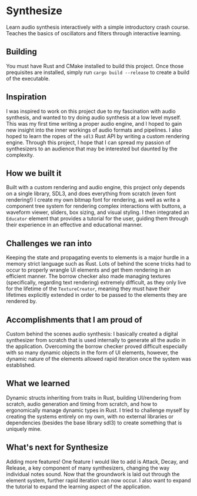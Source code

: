 # Synthesize

Learn audio synthesis interactively with a simple introductory crash course. Teaches the basics of oscillators and filters through interactive learning.

## Building

You must have Rust and CMake installed to build this project. Once those prequisites are installed, simply run `cargo build --release` to create a build of the executable.

## Inspiration

I was inspired to work on this project due to my fascination with audio synthesis, and wanted to try doing audio synthesis at a low level myself. This was my first time writing a proper audio engine, and I hoped to gain new insight into the inner workings of audio formats and pipelines. I also hoped to learn the ropes of the `sdl3` Rust API by writing a custom rendering engine. Through this project, I hope that I can spread my passion of synthesizers to an audience that may be interested but daunted by the complexity.

## How we built it

Built with a custom rendering and audio engine, this project only depends on a single library, SDL3, and does everything from scratch (even font rendering!) I create my own bitmap font for rendering, as well as write a component tree system for rendering complex interactions with buttons, a waveform viewer, sliders, box sizing, and visual styling. I then integrated an `Educator` element that provides a tutorial for the user, guiding them through their experience in an effective and educational manner.

## Challenges we ran into

Keeping the state and propagating events to elements is a major hurdle in a memory strict language such as Rust. Lots of behind the scene tricks had to occur to properly wrangle UI elements and get them rendering in an efficient manner. The borrow checker also made managing textures (specifically, regarding text rendering) extremely difficult, as they only live for the lifetime of the `TextureCreator`, meaning they must have their lifetimes explicitly extended in order to be passed to the elements they are rendered by.

## Accomplishments that I am proud of

Custom behind the scenes audio synthesis: I basically created a digital synthesizer from scratch that is used internally to generate all the audio in the application. Overcoming the borrow checker proved difficult especially with so many dynamic objects in the form of UI elements, however, the dynamic nature of the elements allowed rapid iteration once the system was established.

## What we learned

Dynamic structs inheriting from traits in Rust, building UI/rendering from scratch, audio generation and timing from scratch, and how to ergonomically manage dynamic types in Rust. I tried to challenge myself by creating the systems entirely on my own, with no external libraries or dependencies (besides the base library sdl3) to create something that is uniquely mine.

## What's next for Synthesize

Adding more features! One feature I would like to add is Attack, Decay, and Release, a key component of many synthesizers, changing the way individual notes sound. Now that the groundwork is laid out through the element system, further rapid iteration can now occur. I also want to expand the tutorial to expand the learning aspect of the application.
